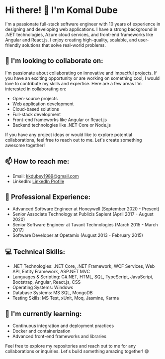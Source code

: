 # Hi there! 👋 I'm Komal Dube

I'm a passionate full-stack software engineer with 10 years of experience in designing and developing web applications. I have a strong background in .NET technologies, Azure cloud services, and front-end frameworks like Angular and React.js. I enjoy creating high-quality, scalable, and user-friendly solutions that solve real-world problems.

## 👯 I'm looking to collaborate on:
I'm passionate about collaborating on innovative and impactful projects. If you have an exciting opportunity or are working on something cool, I would love to contribute my skills and expertise. Here are a few areas I'm interested in collaborating on:

- Open-source projects
- Web application development
- Cloud-based solutions
- Full-stack development
- Front-end frameworks like Angular or React.js
- Backend technologies like .NET Core or Node.js

If you have any project ideas or would like to explore potential collaborations, feel free to reach out to me. Let's create something awesome together!

## 📫 How to reach me:
- Email: kkdubey1989@gmail.com
- LinkedIn: [LinkedIn Profile](https://www.linkedin.com/in/komal-dubey/)

## 💼 Professional Experience:
- Advanced Software Engineer at Honeywell (September 2020 - Present)
- Senior Associate Technology at Publicis Sapient (April 2017 - August 2020)
- Senior Software Engineer at Tavant Technologies (March 2015 - March 2017)
- Software Developer at Opetamix (August 2013 - February 2015)

## 💻 Technical Skills:
- .NET Technologies: .NET Core, .NET Framework, WCF Services, Web API, Entity Framework, ASP.NET MVC
- Languages & Scripting: C#.NET, HTML, SQL, TypeScript, JavaScript, Bootstrap, Angular, React.js, CSS
- Operating Systems: Windows
- Database Systems: MS SQL, MongoDB
- Testing Skills: MS Test, xUnit, Moq, Jasmine, Karma

## 🌱 I'm currently learning:
- Continuous integration and deployment practices
- Docker and containerization
- Advanced front-end frameworks and libraries

Feel free to explore my repositories and reach out to me for any collaborations or inquiries. Let's build something amazing together! 😄

